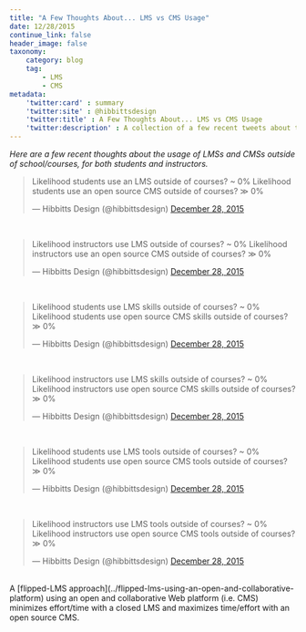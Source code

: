 ```yaml
---
title: "A Few Thoughts About... LMS vs CMS Usage"
date: 12/28/2015
continue_link: false
header_image: false
taxonomy:
    category: blog
    tag:
        - LMS
        - CMS
metadata:
    'twitter:card' : summary
    'twitter:site' : @hibbittsdesign
    'twitter:title' : A Few Thoughts About... LMS vs CMS Usage
    'twitter:description' : A collection of a few recent tweets about the usage of LMSs and CMSs outside of school/courses, for both students and instructors.
---
```


_Here are a few recent thoughts about the usage of LMSs and CMSs outside of school/courses, for both students and instructors._

<blockquote class="twitter-tweet" lang="en"><p lang="en" dir="ltr">Likelihood students use an LMS outside of courses? ~ 0%&#10;Likelihood students use an open source CMS outside of courses? ≫ 0%</p>&mdash; Hibbitts Design (@hibbittsdesign) <a href="https://twitter.com/hibbittsdesign/status/681552227111026688">December 28, 2015</a></blockquote>
<script async src="//platform.twitter.com/widgets.js" charset="utf-8"></script>
<br>
<blockquote class="twitter-tweet" lang="en"><p lang="en" dir="ltr">Likelihood instructors use LMS outside of courses? ~ 0%&#10;Likelihood instructors use an open source CMS outside of courses? ≫ 0%</p>&mdash; Hibbitts Design (@hibbittsdesign) <a href="https://twitter.com/hibbittsdesign/status/681552257729441792">December 28, 2015</a></blockquote>
<script async src="//platform.twitter.com/widgets.js" charset="utf-8"></script>
<br>
<blockquote class="twitter-tweet" lang="en"><p lang="en" dir="ltr">Likelihood students use LMS skills outside of courses? ~ 0%&#10;Likelihood students use open source CMS skills outside of courses? ≫ 0%</p>&mdash; Hibbitts Design (@hibbittsdesign) <a href="https://twitter.com/hibbittsdesign/status/681552298573574144">December 28, 2015</a></blockquote>
<script async src="//platform.twitter.com/widgets.js" charset="utf-8"></script>
<br>
<blockquote class="twitter-tweet" lang="en"><p lang="en" dir="ltr">Likelihood instructors use LMS skills outside of courses? ~ 0%&#10;Likelihood instructors use open source CMS skills outside of courses? ≫ 0%</p>&mdash; Hibbitts Design (@hibbittsdesign) <a href="https://twitter.com/hibbittsdesign/status/681552335391203329">December 28, 2015</a></blockquote>
<script async src="//platform.twitter.com/widgets.js" charset="utf-8"></script>
<br>
<blockquote class="twitter-tweet" lang="en"><p lang="en" dir="ltr">Likelihood students use LMS tools outside of courses? ~ 0%&#10;Likelihood students use open source CMS tools outside of courses? ≫ 0%</p>&mdash; Hibbitts Design (@hibbittsdesign) <a href="https://twitter.com/hibbittsdesign/status/681552364365467648">December 28, 2015</a></blockquote>
<script async src="//platform.twitter.com/widgets.js" charset="utf-8"></script>
<br>
<blockquote class="twitter-tweet" lang="en"><p lang="en" dir="ltr">Likelihood instructors use LMS tools outside of courses? ~ 0%&#10;Likelihood instructors use open source CMS tools outside of courses? ≫ 0%</p>&mdash; Hibbitts Design (@hibbittsdesign) <a href="https://twitter.com/hibbittsdesign/status/681552409135415297">December 28, 2015</a></blockquote>
<script async src="//platform.twitter.com/widgets.js" charset="utf-8"></script>
<br>
A [flipped-LMS approach](../flipped-lms-using-an-open-and-collaborative-platform) using an open and collaborative Web platform (i.e. CMS) minimizes effort/time with a closed LMS and maximizes time/effort with an open source CMS.
